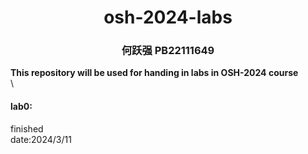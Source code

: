 # <center> osh-2024-labs
### <center> 何跃强 PB22111649
**This repository will be used for handing in labs in OSH-2024 course**\
\
#### lab0:
finished\
date:2024/3/11
